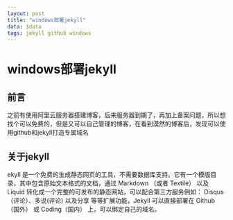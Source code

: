 ```yaml
---
layout: post
title: "windows部署jekyll"
data: $data
tags: jekyll github windows
---
```

# windows部署jekyll
## 前言
之前有使用阿里云服务器搭建博客，后来服务器到期了，再加上备案问题，所以想找个可以免费的，但是又可以自己管理的博客，在看到漠然的博客后，发现可以使用github和jekyll打造专属域名
## 关于jekyll
ekyll 是一个免费的生成静态网页的工具，不需要数据库支持。它有一个模版目录，其中包含原始文本格式的文档，通过 Markdown （或者 Textile） 以及 Liquid 转化成一个完整的可发布的静态网站，可以配合第三方服务例如： Disqus（评论）、多说(评论) 以及分享 等等扩展功能，Jekyll 可以直接部署在 Github（国外） 或 Coding（国内） 上，可以绑定自己的域名。

